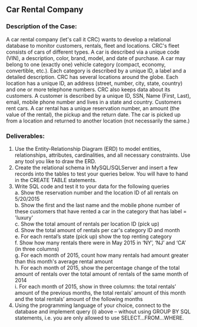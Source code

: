 ## Car Rental Company 

### Description of the Case:


A car rental company (let's call it CRC) wants to develop a relational database to monitor customers, rentals, fleet and locations. CRC's fleet consists of cars of different
types. A car is described via a unique code (VIN), a description, color, brand, model, and date of purchase. A car may belong to one (exactly one) vehicle category (compact,
economy, convertible, etc.). Each category is described by a unique ID, a label and a detailed description. CRC has several locations around the globe. Each location has a unique
ID, an address (street, number, city, state, country) and one or more telephone numbers. CRC also keeps data about its customers. A customer is described by a unique ID, SSN, Name
(First, Last), email, mobile phone number and lives in a state and country. Customers rent cars. A car rental has a unique reservation number, an amount (the value of the rental),
the pickup and the return date. The car is picked up from a location and returned to another location (not necessarily the same.) 

### Deliverables:


1. Use the Entity-Relationship Diagram (ERD) to model entities, relationships, attributes, cardinalities, and all necessary constraints. Use any tool you like to draw the
         ERD.
2. Create the relational schema in MySQL/SQLServer and insert a few records into the tables to test your queries below. You will have to hand in the CREATE TABLE
         statements. 
3. Write SQL code and test it to your data for the following queries 
         <br> a. Show the reservation number and the location ID of all rentals on 5/20/2015 
         <br> b. Show the first and the last name and the mobile phone number of these customers that have rented a car in the category that has label = 'luxury'
         <br> c. Show the total amount of rentals per location ID (pick up)
         <br> d. Show the total amount of rentals per car's category ID and month
         <br> e. For each rental’s state (pick up) show the top renting category
         <br> f. Show how many rentals there were in May 2015 in ‘NY’, ‘NJ’ and ‘CA’ (in three columns) 
         <br> g. For each month of 2015, count how many rentals had amount greater than this month's average rental amount
         <br> h. For each month of 2015, show the percentage change of the total amount of rentals over the total amount of rentals of the same month of 2014
         <br> i. For each month of 2015, show in three columns: the total rentals’ amount of the previous months, the total rentals’ amount of this month and the total rentals’ amount of the following months</br>
4. Using the programming language of your choice, connect to the database and implement query (i) above – without using GROUP BY SQL statements, i.e. you are only allowed
         to use SELECT…FROM…WHERE.
